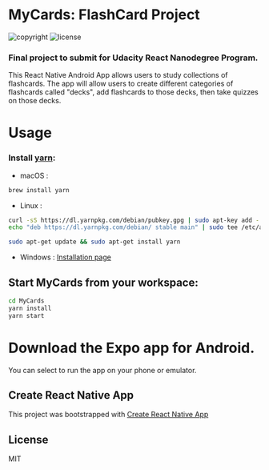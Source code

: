 # MyCards: FlashCard Project

![copyright](https://img.shields.io/badge/%C2%A9%202019-Andrea%20Kostakis-blue.svg)
![license](https://img.shields.io/badge/license-MIT-brightgreen.svg)

###  Final project to submit for Udacity React Nanodegree Program.

This React Native Android App allows users to study collections of flashcards.
The app will allow users to create different categories of flashcards called "decks", 
add flashcards to those decks, then take quizzes on those decks.

# Usage
### Install [yarn](https://yarnpkg.com):  
* macOS : 

```bash 
brew install yarn
```
* Linux : 
```bash
curl -sS https://dl.yarnpkg.com/debian/pubkey.gpg | sudo apt-key add -
echo "deb https://dl.yarnpkg.com/debian/ stable main" | sudo tee /etc/apt/sources.list.d/yarn.list

sudo apt-get update && sudo apt-get install yarn
```
* Windows : 
[Installation page](https://yarnpkg.com/lang/en/docs/install/#windows-stable)

## Start MyCards from your workspace:
 
```bash
cd MyCards
yarn install
yarn start
```
# Download the Expo app for Android.
You can select to run the app on your phone or emulator.

## Create React Native App

This project was bootstrapped with [Create React Native App](https://github.com/react-community/create-react-native-app)

## License
MIT
